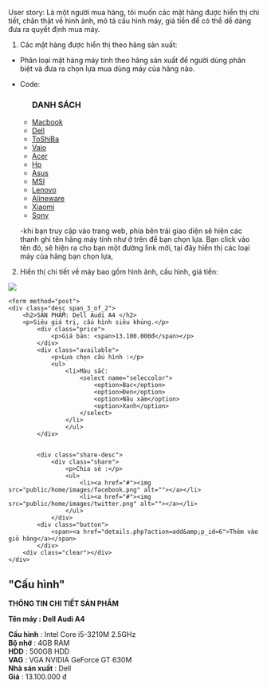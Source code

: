 User story: Là một người mua hàng, tôi muốn các mặt hàng được hiển thị chi tiết, chân thật về hình ảnh, mô tả cấu hình máy,
            giá tiền để có thể dễ dàng đưa ra quyết định mua máy.
1. Các mặt hàng được hiển thị theo hãng sản xuất:
  - Phân loại mặt hàng máy tính theo hãng sản xuất để người dùng phân biệt và đưa ra chọn lựa mua dùng máy của hãng nào.
  - Code:
    <div class="header_bottom_left">
      <div class="categories">
        <ul>
          <h3>DANH SÁCH</h3>
          <li><a kind="Macbook" href="product.php?p_loai=1">Macbook</a></li>
          <li><a kind="Dell" href="product.php?p_loai=2">Dell</a></li>
          <li><a kind="ToShiBa" href="product.php?p_loai=3">ToShiBa</a></li>
          <li><a kind="Vaio" href="product.php?p_loai=4">Vaio</a></li>
          <li><a kind="Acer" href="product.php?p_loai=5">Acer</a></li>
          <li><a kind="Hp" href="product.php?p_loai=6">Hp</a></li>
          <li><a kind="Asus" href="product.php?p_loai=7">Asus</a></li>
          <li><a kind="MSI" href="product.php?p_loai=8">MSI</a></li>
          <li><a kind="Lenovo" href="product.php?p_loai=9">Lenovo</a></li>
          <li><a kind="Alineware" href="product.php?p_loai=10">Alineware</a></li>
          <li><a kind="Xiaomi" href="product.php?p_loai=11">Xiaomi</a></li>
          <li><a kind="Sony" href="product.php?p_loai=12">Sony</a></li>			
        </ul>
      </div>
    </div>
    
    -khi bạn truy cập vào trang web, phía bên trái giao diện sẽ hiện các thanh ghi tên hãng máy tính như ở trên để bạn chọn lựa. Bạn click vào tên đó, sẽ hiện ra cho bạn một đường link mới, tại đây hiển thị các loại máy của hãng bạn chọn lựa, 
    
2. Hiển thị chi tiết về máy bao gồm hình ảnh, cấu hình, giá tiền:
  <div class="product-details">             
	<div class="grid images_3_of_2">
	    <div id="container">
	        <div id="products_example">
	            <div id="products">
	                <div class="slides_container" style="display: block;">
	                    <div class="slides_control"><img src="public/images/p6.jpg" style=""></div>                                                
	                </div>
	            </div>
	        </div>
	    </div>
	</div>
	                            
	<form method="post">
	<div class="desc span_3_of_2">
	    <h2>SẢN PHẨM: Dell Audi A4 </h2>
	    <p>Siêu giá trị, cấu hình siêu khủng.</p>                    
	        <div class="price">
	    		<p>Giá bán: <span>13.100.000đ</span></p>
	        </div>
	        <div class="available">
	            <p>Lựa chọn cấu hình :</p>
	            <ul>
	                <li>Màu sắc:
	                    <select name="seleccolor">
		                    <option>Bạc</option>
		                    <option>Đen</option>
		                    <option>Nâu xám</option>
		                    <option>Xanh</option>
	                    </select>
	                </li>
	                </ul>
	        </div>
	                                

		    <div class="share-desc">
		        <div class="share">
		            <p>Chia sẻ :</p>
		            <ul>
		                <li><a href="#"><img src="public/home/images/facebook.png" alt=""></a></li>
		                <li><a href="#"><img src="public/home/images/twitter.png" alt=""></a></li>
		            </ul>
		        </div>
		    <div class="button">
		    	<span><a href="details.php?action=add&amp;p_id=6">Thêm vào giỏ hàng</a></span>
		    </div>
	 	<div class="clear"></div>
	</div>
</div>               

<div class="resp-tabs-container">
    <h2 class="resp-accordion resp-tab-active" role="tab" aria-controls="tab_item-0">
    	<span class="resp-arrow"></span>
		"Cấu hình"
	</h2>
</div>
    
<div class="product-desc resp-tab-content resp-tab-content-active" aria-labelledby="tab_item-0" style="display:block">
    <div class="your-review">
        <p class="nd_tt"><b>THÔNG TIN CHI TIẾT SẢN PHẨM</b></p>
        <p class="nd_tt"><b>Tên máy : Dell Audi A4</b></p>
        <p class="nd_ct">
            <b>Cấu hình</b> : Intel Core i5-3210M 2.5GHz<br>
            <b>Bộ nhớ</b> : 4GB RAM<br>
            <b>HDD</b> : 500GB HDD<br>
            <b>VAG</b> : VGA NVIDIA GeForce GT 630M<br>
            <b>Nhà sản xuất</b> : Dell<br>
            <b>Giá</b> : 13.100.000 đ
         </p>
    </div>
</div>
                                                                   
                                    
